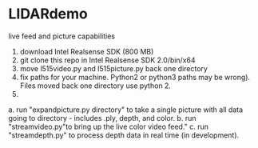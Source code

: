 # LIDARdemo
live feed and picture capabilities
1. download Intel Realsense SDK (800 MB)
2. git clone this repo in Intel Realsense SDK 2.0/bin/x64
3. move l515video.py and l515picture.py back one directory
4. fix paths for your machine. Python2 or python3 paths may be wrong). Files moved back one directory use python 2.
5. 
a. run "expandpicture.py directory" to take a single picture with all data going to directory - includes .ply, depth, and color.
b. run "streamvideo.py"to bring up the live color video feed."
c. run "streamdepth.py" to process depth data in real time (in development).
